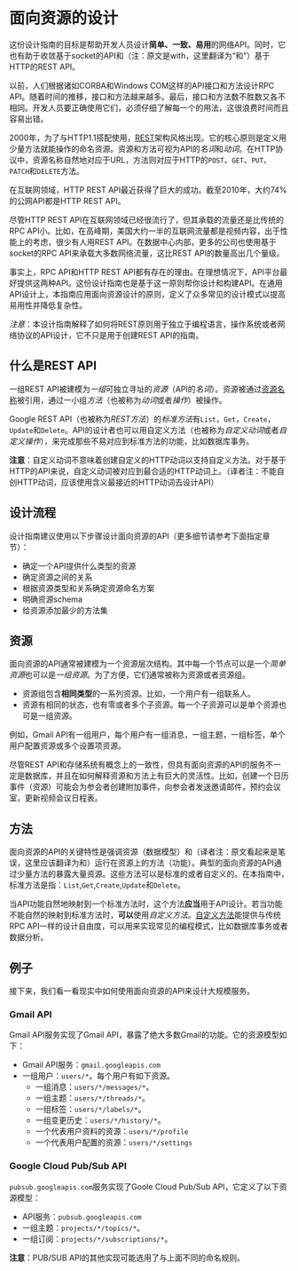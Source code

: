 # 面向资源的设计

这份设计指南的目标是帮助开发人员设计**简单、一致、易用**的网络API。同时，它也有助于收敛基于socket的API和（注：原文是with，这里翻译为“和”）基于HTTP的REST API。

以前，人们根据诸如CORBA和Windows COM这样的API接口和方法设计RPC API。随着时间的推移，接口和方法越来越多。最后，接口和方法数不胜数又各不相同。开发人员要正确使用它们，必须仔细了解每一个的用法，这很浪费时间而且容易出错。

2000年，为了与HTTP1.1搭配使用，[REST](https://en.wikipedia.org/wiki/Representational_state_transfer)架构风格出现。它的核心原则是定义用少量方法就能操作的命名资源。资源和方法可视为API的*名词*和*动词*。在HTTP协议中，资源名称自然地对应于URL，方法则对应于HTTP的`POST`、`GET`、`PUT`、`PATCH`和`DELETE`方法。

在互联网领域，HTTP REST API最近获得了巨大的成功。截至2010年，大约74%的公网API都是HTTP REST API。

尽管HTTP REST API在互联网领域已经很流行了，但其承载的流量还是比传统的RPC API小。比如，在高峰期，美国大约一半的互联网流量都是视频内容，出于性能上的考虑，很少有人用REST API。在数据中心内部，更多的公司也使用基于socket的RPC API来承载大多数网络流量，这比REST API的数量高出几个量级。

事实上，RPC API和HTTP REST API都有存在的理由。在理想情况下，API平台最好提供这两种API。这份设计指南也是基于这一原则帮你设计和构建API。在通用API设计上，本指南应用面向资源设计的原则，定义了众多常见的设计模式以提高易用性并降低复杂性。

*注意*：本设计指南解释了如何将REST原则用于独立于编程语言，操作系统或者网络协议的API设计，它不只是用于创建REST API的指南。

## 什么是REST API
一组REST API被建模为*一组*可独立寻址的*资源*（API的*名词*）。资源被通过[资源名称](https://cloud.google.com/apis/design/resource_names)被引用，通过一小组*方法*（也被称为*动词*或者*操作*）被操作。

Google REST API（也被称为*REST方法*）的*标准方法*有`List`，`Get`，`Create`，`Update`和`Delete`。API的设计者也可以用自定义方法（也被称为*自定义动词*或者*自定义操作*），来完成那些不易对应到标准方法的功能，比如数据库事务。

**注意**：自定义动词不意味着创建自定义的HTTP动词以支持自定义方法。对于基于HTTP的API来说，自定义动词被对应到最合适的HTTP动词上。（译者注：不能自创HTTP动词，应该使用含义最接近的HTTP动词去设计API）

## 设计流程

设计指南建议使用以下步骤设计面向资源的API（更多细节请参考下面指定章节）：
- 确定一个API提供什么类型的资源
- 确定资源之间的关系
- 根据资源类型和关系确定资源命名方案
- 明确资源schema
- 给资源添加最少的方法集


## 资源

面向资源的API通常被建模为一个资源层次结构。其中每一个节点可以是一个*简单资源*也可以是*一组资源*。为了方便，它们通常被称为资源或者资源组。

- 资源组包含**相同类型**的一系列资源。比如，一个用户有一组联系人。
- 资源有相同的状态，也有零或者多个子资源。每一个子资源可以是单个资源也可是一组资源。

例如，Gmail API有一组用户，每个用户有一组消息，一组主题，一组标签，单个用户配置资源或多个设置项资源。

尽管REST API和存储系统有概念上的一致性，但具有面向资源的API的服务不一定是数据库，并且在如何解释资源和方法上有巨大的灵活性。比如，创建一个日历事件（资源）可能会为参会者创建附加事件，向参会者发送邀请邮件，预约会议室，更新视频会议日程表。

## 方法
面向资源的API的关键特性是强调资源（数据模型）和（译者注：原文看起来是笔误，这里应该翻译为和）运行在资源上的方法（功能）。典型的面向资源的API通过少量方法的暴露大量资源。这些方法可以是标准的或者自定义的。在本指南中，标准方法是指：`List`,`Get`,`Create`,`Update`和`Delete`。

当API功能自然地映射到一个标准方法时，这个方法**应当**用于API设计。若当功能不能自然的映射到标准方法时，**可以**使用*自定义方法*。[自定义方法](05-定制方法.md)能提供与传统RPC API一样的设计自由度，可以用来实现常见的编程模式，比如数据库事务或者数据分析。

## 例子
接下来，我们看一看现实中如何使用面向资源的API来设计大规模服务。

### Gmail API
Gmail API服务实现了Gmail API，暴露了绝大多数Gmail的功能。它的资源模型如下：

- Gmail API服务：`gmail.googleapis.com`
- 一组用户：`users/*`。每个用户有如下资源。
  - 一组消息：`users/*/messages/*`。
  - 一组主题：`users/*/threads/*`。
  - 一组标签：`users/*/labels/*`。
  - 一组变更历史：`users/*/history/*`。
  - 一个代表用户资料的资源：`users/*/profile`
  - 一个代表用户配置的资源：`users/*/settings`

### Google Cloud Pub/Sub API

`pubsub.googleapis.com`服务实现了Goole Cloud Pub/Sub API，它定义了以下资源模型：
- API服务：`pubsub.googleapis.com`
- 一组主题：`projects/*/topics/*`。
- 一组订阅：`projects/*/subscriptions/*`。

**注意**：PUB/SUB API的其他实现可能选用了与上面不同的命名规则。
